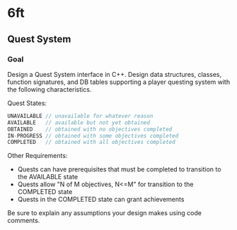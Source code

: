 # 6ft

## Quest System

### Goal

Design a Quest System interface in C++. Design data structures, classes, function signatures, and DB tables supporting a player questing system with the following characteristics.

Quest States:

``` c++
UNAVAILABLE // unavailable for whatever reason
AVAILABLE   // available but not yet obtained
OBTAINED    // obtained with no objectives completed
IN-PROGRESS // obtained with some objectives completed
COMPLETED   // obtained with all objectives completed
```

Other Requirements:

- Quests can have prerequisites that must be completed to transition to the AVAILABLE state
- Quests allow "N of M objectives, N<=M" for transition to the COMPLETED state
- Quests in the COMPLETED state can grant achievements

Be sure to explain any assumptions your design makes using code comments.
